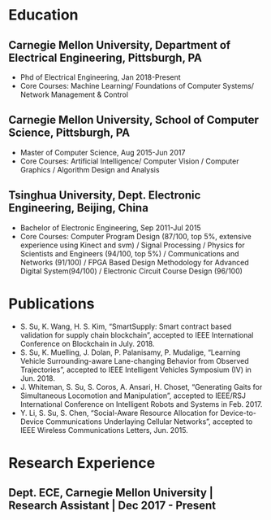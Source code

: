 # Education

## Carnegie Mellon University, Department of Electrical Engineering, Pittsburgh, PA    
- Phd of Electrical Engineering, Jan 2018-Present
- Core Courses: Machine Learning/ Foundations of Computer Systems/ Network Management & Control

## Carnegie Mellon University, School of Computer Science, Pittsburgh, PA
- Master of Computer Science, Aug 2015-Jun 2017
- Core Courses: Artificial Intelligence/ Computer Vision / Computer Graphics / Algorithm Design and Analysis

## Tsinghua University, Dept. Electronic Engineering, Beijing, China
- Bachelor of Electronic Engineering, Sep 2011-Jul 2015
- Core Courses: Computer Program Design (87/100, top 5%, extensive experience using Kinect and svm) / Signal Processing / Physics for Scientists and Engineers (94/100, top 5%) / Communications and Networks (91/100) / FPGA Based Design Methodology for Advanced Digital System(94/100) / Electronic Circuit Course Design (96/100)

# Publications
- S. Su, K. Wang, H. S. Kim, “SmartSupply: Smart contract based validation for supply chain blockchain”, accepted to IEEE International Conference on Blockchain in July. 2018.
- S. Su, K. Muelling, J. Dolan, P. Palanisamy, P. Mudalige, “Learning Vehicle Surrounding-aware Lane-changing Behavior from Observed Trajectories”, accepted to IEEE Intelligent Vehicles Symposium (IV) in Jun. 2018.
- J. Whiteman, S. Su, S. Coros, A. Ansari, H. Choset, “Generating Gaits for Simultaneous Locomotion and Manipulation”, accepted to IEEE/RSJ International Conference on Intelligent Robots and Systems in Feb. 2017.
- Y. Li, S. Su, S. Chen, “Social-Aware Resource Allocation for Device-to-Device Communications Underlaying Cellular Networks”, accepted to IEEE Wireless Communications Letters, Jun. 2015.

# Research Experience
## Dept. ECE, Carnegie Mellon University | Research Assistant | Dec 2017 - Present
